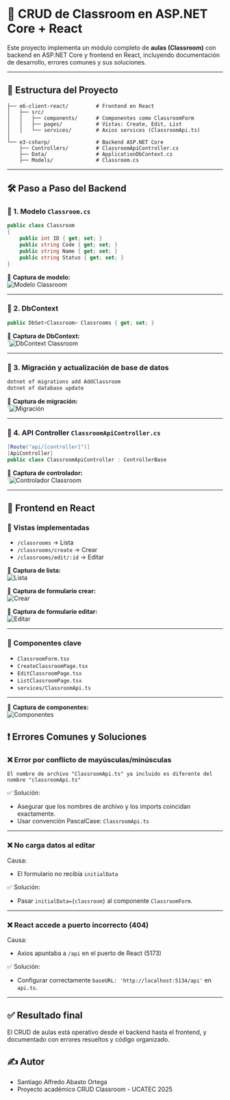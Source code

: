 # 🏫 CRUD de Classroom en ASP.NET Core + React

Este proyecto implementa un módulo completo de **aulas (Classroom)** con backend en ASP.NET Core y frontend en React, incluyendo documentación de desarrollo, errores comunes y sus soluciones.

---

## 📂 Estructura del Proyecto

```
├── e6-client-react/         # Frontend en React
│   ├── src/
│   │   ├── components/      # Componentes como ClassroomForm
│   │   ├── pages/           # Vistas: Create, Edit, List
│   │   └── services/        # Axios services (ClassroomApi.ts)
│
└── e3-csharp/               # Backend ASP.NET Core
    ├── Controllers/         # ClassroomApiController.cs
    ├── Data/                # ApplicationDbContext.cs
    ├── Models/              # Classroom.cs
```

---

## 🛠️ Paso a Paso del Backend

### 📌 1. Modelo `Classroom.cs`

```csharp
public class Classroom
{
    public int ID { get; set; }
    public string Code { get; set; }
    public string Name { get; set; }
    public string Status { get; set; }
}
```

📸 **Captura de modelo:**  
![Modelo Classroom](images/ModeloClassroom.png)

---

### 📌 2. DbContext

```csharp
public DbSet<Classroom> Classrooms { get; set; }
```

📸 **Captura de DbContext:**  
`![DbContext Classroom](images/DbContextClassroom.png)

---

### 📌 3. Migración y actualización de base de datos

```bash
dotnet ef migrations add AddClassroom
dotnet ef database update
```

📸 **Captura de migración:**  
`![Migración](images/Migracion.png)

---

### 📌 4. API Controller `ClassroomApiController.cs`

```csharp
[Route("api/[controller]")]
[ApiController]
public class ClassroomApiController : ControllerBase
```

📸 **Captura de controlador:**  
`![Controlador Classroom](images/classroomapicontroller.png)

---

## 🎨 Frontend en React

### 📄 Vistas implementadas

- `/classrooms` → Lista
- `/classrooms/create` → Crear
- `/classrooms/edit/:id` → Editar

📸 **Captura de lista:**  
![Lista](images/Lista.png)

📸 **Captura de formulario crear:**  
![Crear](images/Crear.png)

📸 **Captura de formulario editar:**  
![Editar](images/Editar.png)

---

### 🧩 Componentes clave

- `ClassroomForm.tsx`
- `CreateClassroomPage.tsx`
- `EditClassroomPage.tsx`
- `ListClassroomPage.tsx`
- `services/ClassroomApi.ts`

---
📸 **Captura de componentes:**  
![Componentes](images/componentes.png)


## ❗ Errores Comunes y Soluciones

### ❌ Error por conflicto de mayúsculas/minúsculas

```
El nombre de archivo "ClassroomApi.ts" ya incluido es diferente del nombre "classroomApi.ts"
```

✅ Solución:
- Asegurar que los nombres de archivo y los imports coincidan exactamente.
- Usar convención PascalCase: `ClassroomApi.ts`

---

### ❌ No carga datos al editar

Causa:
- El formulario no recibía `initialData`

✅ Solución:
- Pasar `initialData={classroom}` al componente `ClassroomForm`.

---

### ❌ React accede a puerto incorrecto (404)

Causa:
- Axios apuntaba a `/api` en el puerto de React (5173)

✅ Solución:
- Configurar correctamente `baseURL: 'http://localhost:5134/api'` en `api.ts`.

---

## ✅ Resultado final

El CRUD de aulas está operativo desde el backend hasta el frontend, y documentado con errores resueltos y código organizado.


## ✍️ Autor

- Santiago Alfredo Abasto Ortega
- Proyecto académico CRUD Classroom - UCATEC 2025
